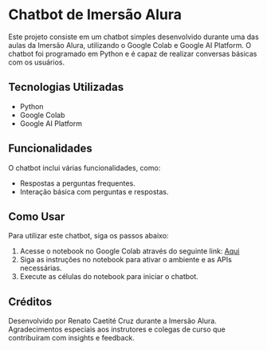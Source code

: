 # Chatbot de Imersão Alura

Este projeto consiste em um chatbot simples desenvolvido durante uma das aulas da Imersão Alura, utilizando o Google Colab e Google AI Platform. O chatbot foi programado em Python e é capaz de realizar conversas básicas com os usuários.

## Tecnologias Utilizadas

- Python
- Google Colab
- Google AI Platform

## Funcionalidades

O chatbot inclui várias funcionalidades, como:
- Respostas a perguntas frequentes.
- Interação básica com perguntas e respostas.

## Como Usar

Para utilizar este chatbot, siga os passos abaixo:

1. Acesse o notebook no Google Colab através do seguinte link: [Aqui](https://colab.research.google.com/drive/1Mfb6ucW4RM_s2uqPufMlH4l0XHN5T9q7?usp=sharing)
2. Siga as instruções no notebook para ativar o ambiente e as APIs necessárias.
3. Execute as células do notebook para iniciar o chatbot.

## Créditos

Desenvolvido por Renato Caetité Cruz durante a Imersão Alura. Agradecimentos especiais aos instrutores e colegas de curso que contribuíram com insights e feedback.

